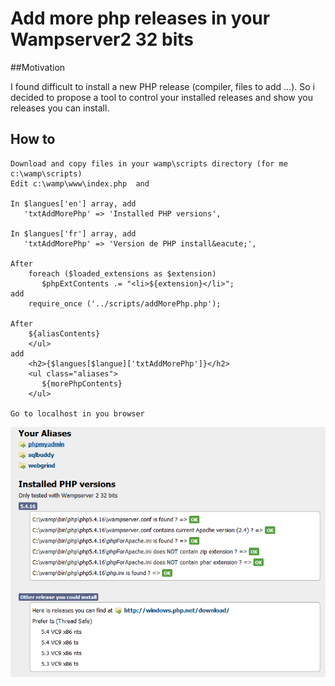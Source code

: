 Add more php releases in your Wampserver2 32 bits
=======================

##Motivation

I found difficult to install a new PHP release (compiler, files to add ...). So i decided to propose a tool to control your installed releases and show you releases you can install.


## How to

	Download and copy files in your wamp\scripts directory (for me c:\wamp\scripts)
	Edit c:\wamp\www\index.php  and
	
	In $langues['en'] array, add 
	   'txtAddMorePhp' => 'Installed PHP versions', 
	
	In $langues['fr'] array, add 
	   'txtAddMorePhp' => 'Version de PHP install&eacute;',
	
	After 
        foreach ($loaded_extensions as $extension)
	       $phpExtContents .= "<li>${extension}</li>";
    add
        require_once ('../scripts/addMorePhp.php');
	
	After 
		${aliasContents}			
        </ul>
    add        
	    <h2>{$langues[$langue]['txtAddMorePhp']}</h2>
	    <ul class="aliases">
           ${morePhpContents}
	    </ul>

	Go to localhost in you browser


	
![Alt view](addMorePhpReleases.png)